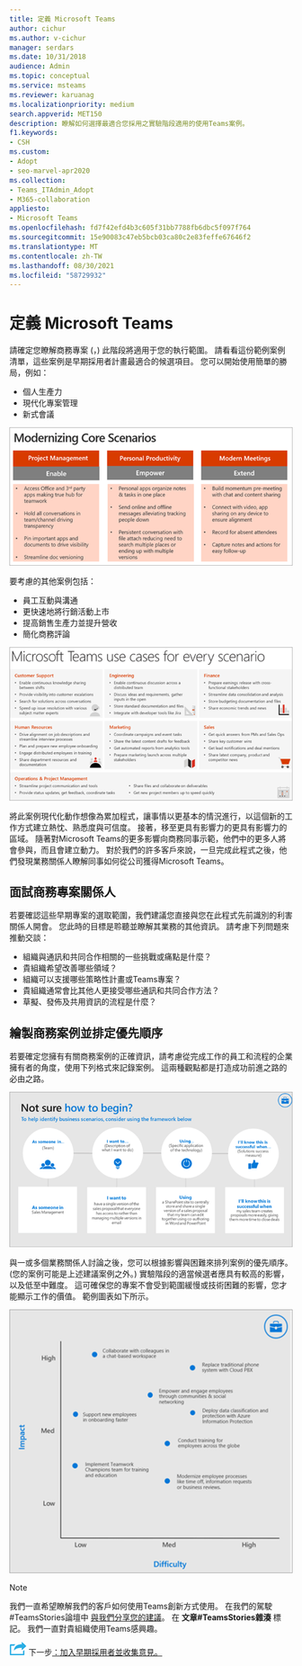 ```yaml
---
title: 定義 Microsoft Teams
author: cichur
ms.author: v-cichur
manager: serdars
ms.date: 10/31/2018
audience: Admin
ms.topic: conceptual
ms.service: msteams
ms.reviewer: karuanag
ms.localizationpriority: medium
search.appverid: MET150
description: 瞭解如何選擇最適合您採用之實驗階段適用的使用Teams案例。
f1.keywords:
- CSH
ms.custom:
- Adopt
- seo-marvel-apr2020
ms.collection:
- Teams_ITAdmin_Adopt
- M365-collaboration
appliesto:
- Microsoft Teams
ms.openlocfilehash: fd7f42efd4b3c605f31bb7788fb6dbc5f097f764
ms.sourcegitcommit: 15e90083c47eb5bcb03ca80c2e83feffe67646f2
ms.translationtype: MT
ms.contentlocale: zh-TW
ms.lasthandoff: 08/30/2021
ms.locfileid: "58729932"
---
```

# <a name="define-usage-scenarios-for-microsoft-teams"></a>定義 Microsoft Teams

請確定您瞭解商務專案 (，) 此階段將適用于您的執行範圍。 請看看這份範例案例清單，這些案例是早期採用者計畫最適合的候選項目。 您可以開始使用簡單的勝局，例如：

- 個人生產力
- 現代化專案管理
- 新式會議

![三個核心案例的圖例。](media/teams-adoption-modernizing-core-scenarios.png)

要考慮的其他案例包括：

- 員工互動與溝通
- 更快速地將行銷活動上市
- 提高銷售生產力並提升營收
- 簡化商務評論

![每個案例Teams使用案例的圖例。](media/teams-adoption-use-cases.png)

將此案例現代化動作想像為累加程式，讓事情以更基本的情況進行，以這個新的工作方式建立熱忱、熟悉度與可信度。 接著，移至更具有影響力的更具有影響力的區域。 隨著對Microsoft Teams的更多影響向商務同事示範，他們中的更多人將會參與，而且會建立動力。 對於我們的許多客戶來說，一旦完成此程式之後，他們發現業務關係人瞭解同事如何從公司獲得Microsoft Teams。

## <a name="interview-business-stakeholders"></a>面試商務專案關係人

若要確認這些早期專案的選取範圍，我們建議您直接與您在此程式先前識別的利害關係人開會。 您此時的目標是聆聽並瞭解其業務的其他資訊。 請考慮下列問題來推動交談：

- 組織與通訊和共同合作相關的一些挑戰或痛點是什麼？
- 貴組織希望改善哪些領域？
- 組織可以支援哪些策略性計畫或Teams專案？
- 貴組織通常會比其他人更接受哪些通訊和共同合作方法？
- 草擬、發佈及共用資訊的流程是什麼？

## <a name="map-and-prioritize-business-scenarios"></a>繪製商務案例並排定優先順序

若要確定您擁有有關商務案例的正確資訊，請考慮從完成工作的員工和流程的企業擁有者的角度，使用下列格式來記錄案例。 這兩種觀點都是打造成功前進之路的必由之路。

![識別案例之架構的圖例。](media/teams-adoption-identify-scenarios.png)

與一或多個業務關係人討論之後，您可以根據影響與困難來排列案例的優先順序。  (您的案例可能是上述建議案例之外。) 實驗階段的適當候選者應具有較高的影響，以及低至中難度。 這可確保您的專案不會受到範圍緩慢或技術困難的影響，您才能顯示工作的價值。 範例圖表如下所示。

![顯示案例影響與難度的圖例。](media/teams-adoption-impact-difficulty.png)

> [!Note]
> 我們一直希望瞭解我們的客戶如何使用Teams創新方式使用。 在我們的駕駛#TeamsStories論壇中 [與我們分享您的建議](https://techcommunity.microsoft.com/t5/driving-adoption/ct-p/DrivingAdoption)。 在 **文章#TeamsStories雜湊** 標記。 我們一直對貴組織使用Teams感興趣。

![代表下一個步驟的圖示。](media/teams-adoption-next-icon.png) 下一步[：加入早期採用者並收集意見。](teams-adoption-onboard-early-adopters.md)
